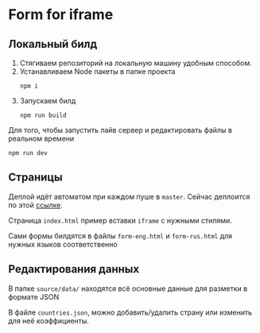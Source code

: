 # Form for iframe

## Локальный билд
1. Стягиваем репозиторий на локальную машину удобным способом. 
2. Устанавливаем Node пакеты в папке проекта
   ```
   npm i 
   ```
3. Запускаем билд
   ```
   npm run build
   ```

Для того, чтобы запустить лайв сервер и редактировать файлы в реальном времени

```
npm run dev
```
## Страницы

Деплой идёт автоматом при каждом пуше в `master`. Сейчас деплоится по этой [ссылке](https://baileys-li.github.io/iframe-form/). 

Страница `index.html` пример вставки `iframe` с нужными стилями. 

Сами формы билдятся в файлы `form-eng.html` и `form-rus.html` для нужных языков соответственно

## Редактирования данных
В папке `source/data/` находятся всё основные данные для разметки в формате JSON

В файле `countries.json`, можно добавить/удалить страну или изменить для неё коэффициенты. 

